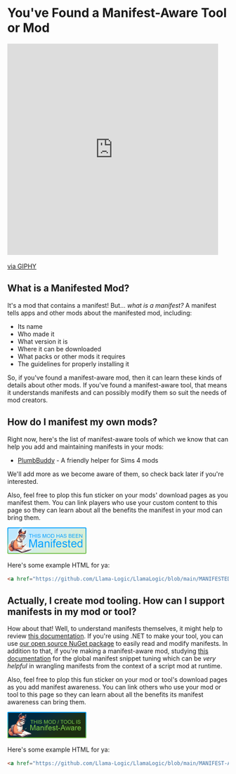 # You've Found a Manifest-Aware Tool or Mod
<iframe src="https://giphy.com/embed/lQ7geLKnnf7pIu7uAN" width="480" height="480" style="" frameBorder="0" class="giphy-embed" allowFullScreen></iframe><p><a href="https://giphy.com/gifs/sticktosports-jemele-hill-cari-champion-stick-to-sports-lQ7geLKnnf7pIu7uAN">via GIPHY</a></p>

## What is a Manifested Mod?
It's a mod that contains a manifest!
But... *what is a manifest?*
A manifest tells apps and other mods about the manifested mod, including:
* Its name
* Who made it
* What version it is
* Where it can be downloaded
* What packs or other mods it requires
* The guidelines for properly installing it

So, if you've found a manifest-aware mod, then it can learn these kinds of details about other mods.
If you've found a manifest-aware tool, that means it understands manifests and can possibly modify them so suit the needs of mod creators.

## How do I manifest my own mods?
Right now, here's the list of manifest-aware tools of which we know that can help you add and maintaining manifests in your mods:
* [PlumbBuddy](https://plumbbuddy.app) - A friendly helper for Sims 4 mods

We'll add more as we become aware of them, so check back later if you're interested.

Also, feel free to plop this fun sticker on your mods' download pages as you manifest them.
You can link players who use your custom content to this page so they can learn about all the benefits the manifest in your mod can bring them.

<img src="Manifested.png" width="180" height="60" />

Here's some example HTML for ya:
```html
<a href="https://github.com/Llama-Logic/LlamaLogic/blob/main/MANIFESTED.md" title="This mod has a manifest inside. Click here to learn more."><img src="Manifested.png" width="180" height="60" /></a>
```

## Actually, I create mod tooling. How can I support manifests in my mod or tool?
How about that!
Well, to understand manifests themselves, it might help to review [this documentation](https://llama-logic.github.io/LlamaLogic/packages/LlamaLogic.Packages.Models.ModFileManifest.ModFileManifestModel.html).
If you're using .NET to make your tool, you can use [our open source NuGet package](https://www.nuget.org/packages/LlamaLogic.Packages) to easily read and modify manifests.
In addition to that, if you're making a manifest-aware mod, studying [this documentation](https://llama-logic.github.io/LlamaLogic/packages/LlamaLogic.Packages.Models.GlobalManifest.GlobalModsManifestModel.html) for the global manifest snippet tuning which can be *very helpful* in wrangling manifests from the context of a script mod at runtime.

Also, feel free to plop this fun sticker on your mod or tool's download pages as you add manifest awareness.
You can link others who use your mod or tool to this page so they can learn about all the benefits its manifest awareness can bring them.

<img src="Manifest-Aware.png" width="180" height="60" />

Here's some example HTML for ya:
```html
<a href="https://github.com/Llama-Logic/LlamaLogic/blob/main/MANIFEST-AWARE.md" title="This mod or tool is manifest-aware. Click here to learn more."><img src="Manifest-Aware.png" width="180" height="60" /></a>
```